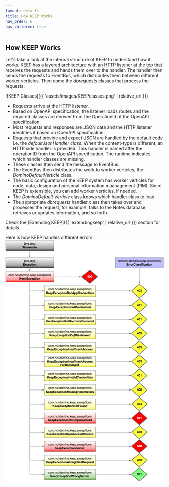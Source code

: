 ```yaml
---
layout: default
title: How KEEP Works
nav_order: 6
has_children: true
---
```


## How KEEP Works

Let's take a look at the internal structure of KEEP to understand how it works. KEEP has a layered architecture with an HTTP listener at the top that receives the requests and hands them over to the handler. The handler then sends the requests to EventBus, which distributes them between different worker verticles. Then come the _dbrequests_ classes that process the requests.

![KEEP Classes]({{ 'assets/images/KEEPclasses.png' | relative_url }})

- Requests arrive at the HTTP listener.
- Based on OpenAPI specification, the listener loads routes and the required classes are derived from the OperationId of the OpenAPI specification.
- Most requests and responses are JSON data and the HTTP listener identifies it based on OpenAPI specification.
- Requests that provide and expect JSON are handled by the default code i.e. the _defaultJsonHandler class_. When the content-type is different, an HTTP side handler is provided. This handler is named after the operationID from the OpenAPI specification. The runtime indicates which handler classes are missing.
- These classes then send the message to EventBus.
- The EventBus then distributes the work to worker verticles, the _DominoDefaultVerticle_ class.
- The basic configuration of the KEEP system has worker verticles for code, data, design and personal information maanagement (PIM). Since KEEP is extensible, you can add worker verticles, if needed.
- The _DominoDefault Verticle_ class knows which handler class to load.
- The appropriate _dbrequests_ handler class then takes over and processes the request, for example, talks to the Notes database, retrieves or updates information, and so forth.

Check the [Extending KEEP]({{ 'extendingkeep' | relative_url }}) section for details.


Here is how KEEP handles different errors. 
![KEEP Errors](../assets/images/KeepErrors.png)
